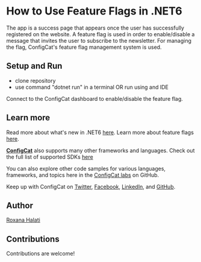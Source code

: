 # How to Use Feature Flags in .NET6

The app is a success page that appears once the user has successfully registered on the website. A feature flag is used in order to enable/disable a message that invites the user to subscribe to the newsletter. For managing the flag, ConfigCat's feature flag management system is used.

## Setup and Run

- clone repository
- use command "dotnet run" in a terminal OR run using and IDE

Connect to the ConfigCat dashboard to enable/disable the feature flag.

## Learn more
Read more about what's new in .NET6 [here](https://learn.microsoft.com/en-us/dotnet/core/whats-new/dotnet-6).
Learn more about feature flags [here](https://configcat.com/featureflags/).

[**ConfigCat**](https://configcat.com) also supports many other frameworks and languages. Check out the full list of supported SDKs [here](https://configcat.com/docs/sdk-reference/overview/)

You can also explore other code samples for various languages, frameworks, and topics here in the [ConfigCat labs](https://github.com/configcat-labs) on GitHub.

Keep up with ConfigCat on [Twitter](https://twitter.com/configcat), [Facebook](https://www.facebook.com/configcat), [LinkedIn](https://www.linkedin.com/company/configcat/), and [GitHub](https://github.com/configcat).

## Author
[Roxana Halati](https://github.com/roxanahalati)

## Contributions
Contributions are welcome!
